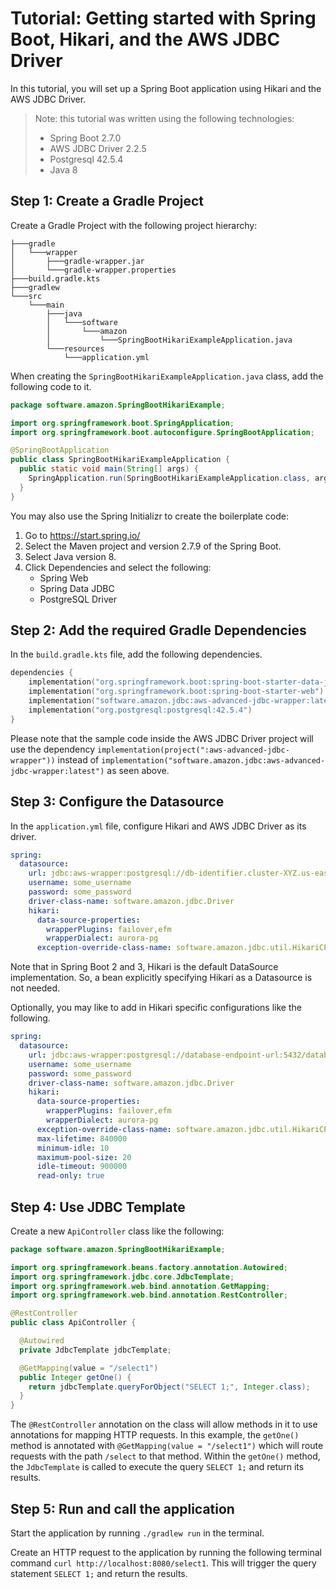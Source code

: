 # Tutorial: Getting started with Spring Boot, Hikari, and the AWS JDBC Driver

In this tutorial, you will set up a Spring Boot application using Hikari and the AWS JDBC Driver.

> Note: this tutorial was written using the following technologies:
>    - Spring Boot 2.7.0
>    - AWS JDBC Driver 2.2.5
>    - Postgresql 42.5.4
>    - Java 8


## Step 1: Create a Gradle Project
Create a Gradle Project with the following project hierarchy:
```
├───gradle
│   └───wrapper
│       ├───gradle-wrapper.jar
│       └───gradle-wrapper.properties   
├───build.gradle.kts
├───gradlew
└───src
    └───main
        ├───java
        │   └───software
        │       └───amazon
        │           └───SpringBootHikariExampleApplication.java
        └───resources
            └───application.yml
```
When creating the `SpringBootHikariExampleApplication.java` class, add the following code to it.

```java
package software.amazon.SpringBootHikariExample;

import org.springframework.boot.SpringApplication;
import org.springframework.boot.autoconfigure.SpringBootApplication;

@SpringBootApplication
public class SpringBootHikariExampleApplication {
  public static void main(String[] args) {
    SpringApplication.run(SpringBootHikariExampleApplication.class, args);
  }
}
```
You may also use the Spring Initializr to create the boilerplate code:
1. Go to https://start.spring.io/
2. Select the Maven project and version 2.7.9 of the Spring Boot.
3. Select Java version 8.
4. Click Dependencies and select the following:
    - Spring Web
    - Spring Data JDBC
    - PostgreSQL Driver

## Step 2: Add the required Gradle Dependencies

In the `build.gradle.kts` file, add the following dependencies.

```kotlin
dependencies {
	implementation("org.springframework.boot:spring-boot-starter-data-jdbc")
	implementation("org.springframework.boot:spring-boot-starter-web")
	implementation("software.amazon.jdbc:aws-advanced-jdbc-wrapper:latest")
	implementation("org.postgresql:postgresql:42.5.4")
}
```

Please note that the sample code inside the AWS JDBC Driver project will use the dependency `implementation(project(":aws-advanced-jdbc-wrapper"))` instead of `implementation("software.amazon.jdbc:aws-advanced-jdbc-wrapper:latest")` as seen above.

## Step 3: Configure the Datasource

In the `application.yml` file, configure Hikari and AWS JDBC Driver as its driver.

```yaml
spring:
  datasource:
    url: jdbc:aws-wrapper:postgresql://db-identifier.cluster-XYZ.us-east-2.rds.amazonaws.com:5432/database-name
    username: some_username
    password: some_password
    driver-class-name: software.amazon.jdbc.Driver
    hikari:
      data-source-properties:
        wrapperPlugins: failover,efm
        wrapperDialect: aurora-pg
      exception-override-class-name: software.amazon.jdbc.util.HikariCPSQLException
```
Note that in Spring Boot 2 and 3, Hikari is the default DataSource implementation. So, a bean explicitly specifying Hikari as a Datasource is not needed.

Optionally, you may like to add in Hikari specific configurations like the following.
```yaml
spring:
  datasource:
    url: jdbc:aws-wrapper:postgresql://database-endpoint-url:5432/database-name
    username: some_username
    password: some_password
    driver-class-name: software.amazon.jdbc.Driver
    hikari:
      data-source-properties:
        wrapperPlugins: failover,efm
        wrapperDialect: aurora-pg
      exception-override-class-name: software.amazon.jdbc.util.HikariCPSQLException
      max-lifetime: 840000
      minimum-idle: 10
      maximum-pool-size: 20
      idle-timeout: 900000
      read-only: true
```


## Step 4: Use JDBC Template 

Create a new `ApiController` class like the following:

```java
package software.amazon.SpringBootHikariExample;

import org.springframework.beans.factory.annotation.Autowired;
import org.springframework.jdbc.core.JdbcTemplate;
import org.springframework.web.bind.annotation.GetMapping;
import org.springframework.web.bind.annotation.RestController;

@RestController
public class ApiController {

  @Autowired
  private JdbcTemplate jdbcTemplate;

  @GetMapping(value = "/select1")
  public Integer getOne() {
    return jdbcTemplate.queryForObject("SELECT 1;", Integer.class);
  }
}
```

The `@RestController` annotation on the class will allow methods in it to use annotations for mapping HTTP requests. 
In this example, the `getOne()` method is annotated with `@GetMapping(value = "/select1")` which will route requests with the path `/select` to that method.
Within the `getOne()` method, the `JdbcTemplate` is called to execute the query `SELECT 1;` and return its results.

## Step 5: Run and call the application

Start the application by running `./gradlew run` in the terminal. 

Create an HTTP request to the application by running the following terminal command `curl http://localhost:8080/select1`.
This will trigger the query statement `SELECT 1;` and return the results.  
